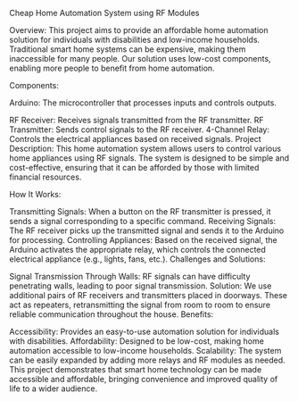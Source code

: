 Cheap Home Automation System using RF Modules


Overview:
This project aims to provide an affordable home automation solution for individuals with disabilities and low-income households. Traditional smart home systems can be expensive, making them inaccessible for many people. Our solution uses low-cost components, enabling more people to benefit from home automation.

Components:

Arduino: The microcontroller that processes inputs and controls outputs.


RF Receiver: Receives signals transmitted from the RF transmitter.
RF Transmitter: Sends control signals to the RF receiver.
4-Channel Relay: Controls the electrical appliances based on received signals.
Project Description:
This home automation system allows users to control various home appliances using RF signals. The system is designed to be simple and cost-effective, ensuring that it can be afforded by those with limited financial resources.

How It Works:

Transmitting Signals: When a button on the RF transmitter is pressed, it sends a signal corresponding to a specific command.
Receiving Signals: The RF receiver picks up the transmitted signal and sends it to the Arduino for processing.
Controlling Appliances: Based on the received signal, the Arduino activates the appropriate relay, which controls the connected electrical appliance (e.g., lights, fans, etc.).
Challenges and Solutions:

Signal Transmission Through Walls: RF signals can have difficulty penetrating walls, leading to poor signal transmission.
Solution: We use additional pairs of RF receivers and transmitters placed in doorways. These act as repeaters, retransmitting the signal from room to room to ensure reliable communication throughout the house.
Benefits:

Accessibility: Provides an easy-to-use automation solution for individuals with disabilities.
Affordability: Designed to be low-cost, making home automation accessible to low-income households.
Scalability: The system can be easily expanded by adding more relays and RF modules as needed.
This project demonstrates that smart home technology can be made accessible and affordable, bringing convenience and improved quality of life to a wider audience.








